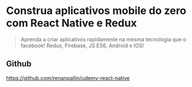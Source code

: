 # Construa aplicativos mobile do zero com React Native e Redux
> Aprenda a criar aplicativos rapidamente na mesma tecnologia que o facebook! Redux, Firebase, JS ES6, Android e IOS!

## Github
https://github.com/renanpallin/udemy-react-native

